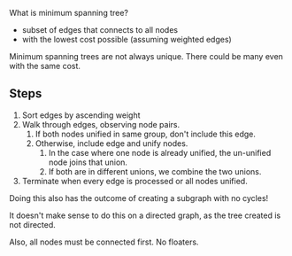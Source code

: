 What is minimum spanning tree?
- subset of edges that connects to all nodes
- with the lowest cost possible (assuming weighted edges)

Minimum spanning trees are not always unique. There could be many even with the same cost.

## Steps
1. Sort edges by ascending weight
2. Walk through edges, observing node pairs. 
	1. If both nodes unified in same group, don't include this edge.
	2. Otherwise, include edge and unify nodes.
		1. In the case where one node is already unified, the un-unified node joins that union.
		2. If both are in different unions, we combine the two unions.
3. Terminate when every edge is processed or all nodes unified.

Doing this also has the outcome of creating a subgraph with no cycles!

It doesn't make sense to do this on a directed graph, as the tree created is not directed.

Also, all nodes must be connected first. No floaters.